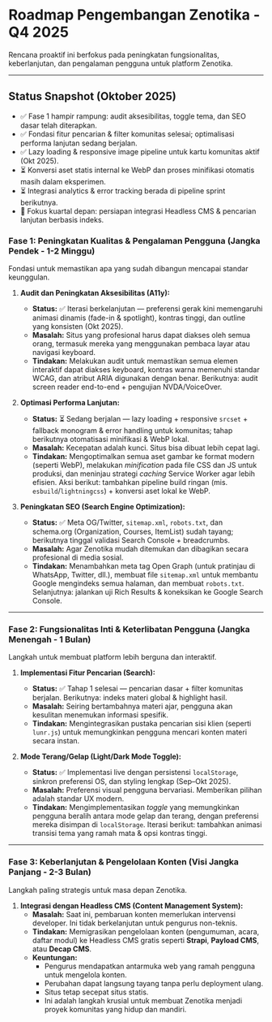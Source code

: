 # Roadmap Pengembangan Zenotika - Q4 2025

Rencana proaktif ini berfokus pada peningkatan fungsionalitas, keberlanjutan, dan pengalaman pengguna untuk platform Zenotika.

---

## Status Snapshot (Oktober 2025)

- ✅ Fase 1 hampir rampung: audit aksesibilitas, toggle tema, dan SEO dasar telah diterapkan.
- ✅ Fondasi fitur pencarian & filter komunitas selesai; optimalisasi performa lanjutan sedang berjalan.
- ✅ Lazy loading & responsive image pipeline untuk kartu komunitas aktif (Okt 2025).
- ⏳ Konversi aset statis internal ke WebP dan proses minifikasi otomatis masih dalam eksperimen.
- ⏳ Integrasi analytics & error tracking berada di pipeline sprint berikutnya.
- 🚀 Fokus kuartal depan: persiapan integrasi Headless CMS & pencarian lanjutan berbasis indeks.

### **Fase 1: Peningkatan Kualitas & Pengalaman Pengguna (Jangka Pendek - 1-2 Minggu)**

Fondasi untuk memastikan apa yang sudah dibangun mencapai standar keunggulan.

1.  **Audit dan Peningkatan Aksesibilitas (A11y):**
    *   **Status:** ✅ Iterasi berkelanjutan — preferensi gerak kini memengaruhi animasi dinamis (fade-in & spotlight), kontras tinggi, dan outline yang konsisten (Okt 2025).
    *   **Masalah:** Situs yang profesional harus dapat diakses oleh semua orang, termasuk mereka yang menggunakan pembaca layar atau navigasi keyboard.
    *   **Tindakan:** Melakukan audit untuk memastikan semua elemen interaktif dapat diakses keyboard, kontras warna memenuhi standar WCAG, dan atribut ARIA digunakan dengan benar. Berikutnya: audit screen reader end-to-end + pengujian NVDA/VoiceOver.

2.  **Optimasi Performa Lanjutan:**
    *   **Status:** ⏳ Sedang berjalan — lazy loading + responsive `srcset` + fallback monogram & error handling untuk komunitas; tahap berikutnya otomatisasi minifikasi & WebP lokal.
    *   **Masalah:** Kecepatan adalah kunci. Situs bisa dibuat lebih cepat lagi.
    *   **Tindakan:** Mengoptimalkan semua aset gambar ke format modern (seperti WebP), melakukan *minification* pada file CSS dan JS untuk produksi, dan meninjau strategi *caching* Service Worker agar lebih efisien. Aksi berikut: tambahkan pipeline build ringan (mis. `esbuild`/`lightningcss`) + konversi aset lokal ke WebP.

3.  **Peningkatan SEO (Search Engine Optimization):**
    *   **Status:** ✅ Meta OG/Twitter, `sitemap.xml`, `robots.txt`, dan schema.org (Organization, Courses, ItemList) sudah tayang; berikutnya tinggal validasi Search Console + breadcrumbs.
    *   **Masalah:** Agar Zenotika mudah ditemukan dan dibagikan secara profesional di media sosial.
    *   **Tindakan:** Menambahkan meta tag Open Graph (untuk pratinjau di WhatsApp, Twitter, dll.), membuat file `sitemap.xml` untuk membantu Google mengindeks semua halaman, dan membuat `robots.txt`. Selanjutnya: jalankan uji Rich Results & koneksikan ke Google Search Console.

---

### **Fase 2: Fungsionalitas Inti & Keterlibatan Pengguna (Jangka Menengah - 1 Bulan)**

Langkah untuk membuat platform lebih berguna dan interaktif.

1.  **Implementasi Fitur Pencarian (Search):**
    *   **Status:** ✅ Tahap 1 selesai — pencarian dasar + filter komunitas berjalan. Berikutnya: indeks materi global & highlight hasil.
    *   **Masalah:** Seiring bertambahnya materi ajar, pengguna akan kesulitan menemukan informasi spesifik.
    *   **Tindakan:** Mengintegrasikan pustaka pencarian sisi klien (seperti `lunr.js`) untuk memungkinkan pengguna mencari konten materi secara instan.

2.  **Mode Terang/Gelap (Light/Dark Mode Toggle):**
    *   **Status:** ✅ Implementasi live dengan persistensi `localStorage`, sinkron preferensi OS, dan styling lengkap (Sep–Okt 2025).
    *   **Masalah:** Preferensi visual pengguna bervariasi. Memberikan pilihan adalah standar UX modern.
    *   **Tindakan:** Mengimplementasikan *toggle* yang memungkinkan pengguna beralih antara mode gelap dan terang, dengan preferensi mereka disimpan di `localStorage`. Iterasi berikut: tambahkan animasi transisi tema yang ramah mata & opsi kontras tinggi.

---

### **Fase 3: Keberlanjutan & Pengelolaan Konten (Visi Jangka Panjang - 2-3 Bulan)**

Langkah paling strategis untuk masa depan Zenotika.

1.  **Integrasi dengan Headless CMS (Content Management System):**
    *   **Masalah:** Saat ini, pembaruan konten memerlukan intervensi developer. Ini tidak berkelanjutan untuk pengurus non-teknis.
    *   **Tindakan:** Memigrasikan pengelolaan konten (pengumuman, acara, daftar modul) ke Headless CMS gratis seperti **Strapi**, **Payload CMS**, atau **Decap CMS**.
    *   **Keuntungan:**
        *   Pengurus mendapatkan antarmuka web yang ramah pengguna untuk mengelola konten.
        *   Perubahan dapat langsung tayang tanpa perlu deployment ulang.
        *   Situs tetap secepat situs statis.
        *   Ini adalah langkah krusial untuk membuat Zenotika menjadi proyek komunitas yang hidup dan mandiri.
